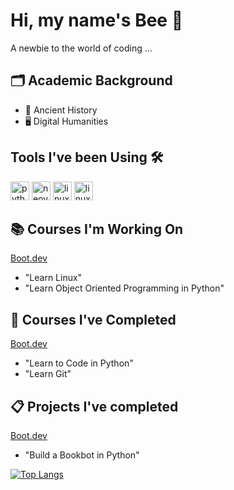 # Hi, my name's Bee 🐝
A newbie to the world of coding ...

## 🗂️ Academic Background
* 🏺 Ancient History
* 🖥️ Digital Humanities

<h2>Tools I've been Using 🛠️</h2>
<p align="left">
<img src="https://cdn.jsdelivr.net/gh/devicons/devicon@latest/icons/python/python-original.svg" alt = "python" width="30" height="30"/>
<img src="https://cdn.jsdelivr.net/gh/devicons/devicon@latest/icons/neovim/neovim-original.svg" alt="neovim" width="30" height="30"/>
<img src="https://cdn.jsdelivr.net/gh/devicons/devicon@latest/icons/linux/linux-original.svg" alt="linux" width="30" height="30"/>
<img src="https://cdn.jsdelivr.net/gh/devicons/devicon@latest/icons/git/git-original.svg" alt="linux" width="30" height="30"/>
</p>

## 📚 Courses I'm Working On
[Boot.dev](www.boot.dev/)
* "Learn Linux"
* "Learn Object Oriented Programming in Python"

## 🔖 Courses I've Completed
[Boot.dev](www.boot.dev/)
* "Learn to Code in Python"
* "Learn Git"

## 📋 Projects I've completed
[Boot.dev](www.boot.dev/)
* "Build a Bookbot in Python"


[![Top Langs](https://github-readme-stats.vercel.app/api/top-langs/?username=rose-by-another-name&layout=compact&theme=tokyonight)](https://github.com/rose-by-another-name/github-readme-stats)
